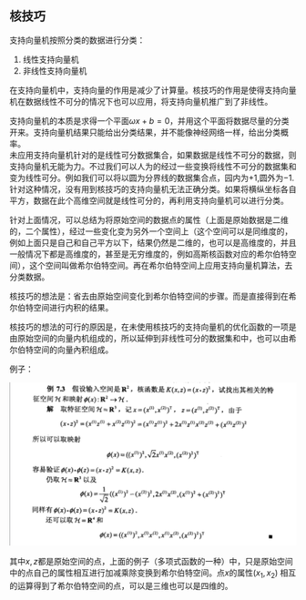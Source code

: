 ## 核技巧

支持向量机按照分类的数据进行分类：

1. 线性支持向量机
2. 非线性支持向量机

在支持向量机中，支持向量的作用是减少了计算量。核技巧的作用是使得支持向量机在数据线性不可分的情况下也可以应用，将支持向量机推广到了非线性。


支持向量机的本质是求得一个平面$\omega x + b = 0$，并用这个平面将数据尽量的分类开来。支持向量机结果只能给出分类结果，并不能像神经网络一样，给出分类概率。  
未应用支持向量机针对的是线性可分数据集合，如果数据是线性不可分的数据，则支持向量机无能为力。不过我们可以人为的经过一些变换将线性不可分的数据集和变为线性可分。例如我们可以将以圆为分界线的数据集合点，园内为$+1$,圆外为$-1$. 针对这种情况，没有用到核技巧的支持向量机无法正确分类。如果将横纵坐标各自平方，数据在此个高维空间就是线性可分的，再利用支持向量机可以进行分类。

针对上面情况，可以总结为将原始空间的数据点的属性（上面是原始数据是二维的，二个属性），经过一些变化变为另外一个空间上（这个空间可以是同维度的，例如上面只是自己和自己平方以下，结果仍然是二维的，也可以是高维度的，并且一般情况下都是高维度的，甚至是无穷维度的，例如高斯核函数对应的希尔伯特空间），这个空间叫做希尔伯特空间。再在希尔伯特空间上应用支持向量机算法，去分类数据。

核技巧的想法是：省去由原始空间变化到希尔伯特空间的步骤。而是直接得到在希尔伯特空间进行内积的结果。

核技巧的想法的可行的原因是，在未使用核技巧的支持向量机的优化函数的一项是由原始空间的向量内机组成的，所以延伸到非线性可分的数据集和中，也可以由希尔伯特空间的向量內积组成。

例子：

![image]( ../images/2018-08-16-1.png )


其中$x,z$都是原始空间的点，上面的例子（多项式函数的一种）中，只是原始空间中的点自己的属性相互进行加减乘除变换到希尔伯特空间。点$x$的属性$(x_1,x_2)$ 相互的运算得到了希尔伯特空间的点，可以是三维也可以是四维的。
